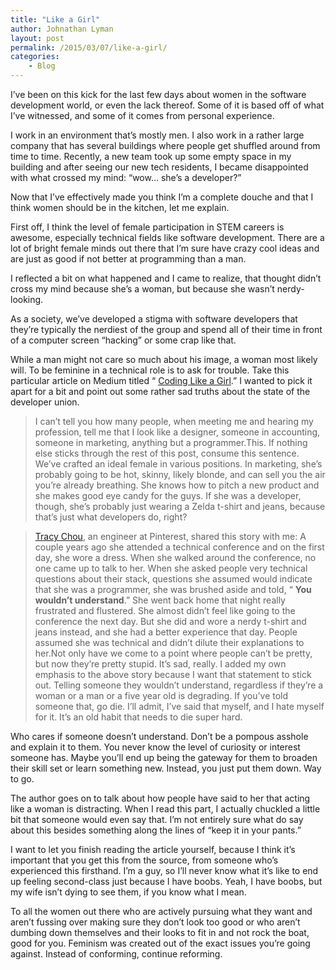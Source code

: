 ```yaml
---
title: "Like a Girl"
author: Johnathan Lyman
layout: post
permalink: /2015/03/07/like-a-girl/
categories:
    - Blog
---
```


I’ve been on this kick for the last few days about women in the software development world, or even the lack thereof. Some of it is based off of what I’ve witnessed, and some of it comes from personal experience.

I work in an environment that’s mostly men. I also work in a rather large company that has several buildings where people get shuffled around from time to time. Recently, a new team took up some empty space in my building and after seeing our new tech residents, I became disappointed with what crossed my mind: “wow… she’s a developer?”

Now that I’ve effectively made you think I’m a complete douche and that I think women should be in the kitchen, let me explain.

First off, I think the level of female participation in STEM careers is awesome, especially technical fields like software development. There are a lot of bright female minds out there that I’m sure have crazy cool ideas and are just as good if not better at programming than a man.

I reflected a bit on what happened and I came to realize, that thought didn’t cross my mind because she’s a woman, but because she wasn’t nerdy-looking.

As a society, we’ve developed a stigma with software developers that they’re typically the nerdiest of the group and spend all of their time in front of a computer screen “hacking” or some crap like that.

While a man might not care so much about his image, a woman most likely will. To be feminine in a technical role is to ask for trouble. Take this particular article on Medium titled “ [Coding Like a Girl](https://medium.com/@sailorhg/coding-like-a-girl-595b90791cce).” I wanted to pick it apart for a bit and point out some rather sad truths about the state of the developer union.

> I can’t tell you how many people, when meeting me and hearing my profession, tell me that I look like a designer, someone in accounting, someone in marketing, anything but a programmer.This. If nothing else sticks through the rest of this post, consume this sentence. We’ve crafted an ideal female in various positions. In marketing, she’s probably going to be hot, skinny, likely blonde, and can sell you the air you’re already breathing. She knows how to pitch a new product and she makes good eye candy for the guys. If she was a developer, though, she’s probably just wearing a Zelda t-shirt and jeans, because that’s just what developers do, right?

> [Tracy Chou](http://twitter.com/triketora), an engineer at Pinterest, shared this story with me: A couple years ago she attended a technical conference and on the first day, she wore a dress. When she walked around the conference, no one came up to talk to her. When she asked people very technical questions about their stack, questions she assumed would indicate that she was a programmer, she was brushed aside and told, “ **You wouldn’t understand**.” She went back home that night really frustrated and flustered. She almost didn’t feel like going to the conference the next day. But she did and wore a nerdy t-shirt and jeans instead, and she had a better experience that day. People assumed she was technical and didn’t dilute their explanations to her.Not only have we come to a point where people can’t be pretty, but now they’re pretty stupid. It’s sad, really. I added my own emphasis to the above story because I want that statement to stick out. Telling someone they wouldn’t understand, regardless if they’re a woman or a man or a five year old is degrading. If you’ve told someone that, go die. I’ll admit, I’ve said that myself, and I hate myself for it. It’s an old habit that needs to die super hard.

Who cares if someone doesn’t understand. Don’t be a pompous asshole and explain it to them. You never know the level of curiosity or interest someone has. Maybe you’ll end up being the gateway for them to broaden their skill set or learn something new. Instead, you just put them down. Way to go.

The author goes on to talk about how people have said to her that acting like a woman is distracting. When I read this part, I actually chuckled a little bit that someone would even say that. I’m not entirely sure what do say about this besides something along the lines of “keep it in your pants.”

I want to let you finish reading the article yourself, because I think it’s important that you get this from the source, from someone who’s experienced this firsthand. I’m a guy, so I’ll never know what it’s like to end up feeling second-class just because I have boobs. Yeah, I have boobs, but my wife isn’t dying to see them, if you know what I mean.

To all the women out there who are actively pursuing what they want and aren’t fussing over making sure they don’t look too good or who aren’t dumbing down themselves and their looks to fit in and not rock the boat, good for you. Feminism was created out of the exact issues you’re going against. Instead of conforming, continue reforming.


